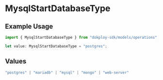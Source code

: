 # MysqlStartDatabaseType

## Example Usage

```typescript
import { MysqlStartDatabaseType } from "dokploy-sdk/models/operations";

let value: MysqlStartDatabaseType = "postgres";
```

## Values

```typescript
"postgres" | "mariadb" | "mysql" | "mongo" | "web-server"
```